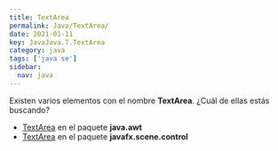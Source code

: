 ```yaml
---
title: TextArea
permalink: Java/TextArea/
date: 2021-01-11
key: JavaJava.T.TextArea
category: java
tags: ['java se']
sidebar: 
  nav: java
---
```


Existen varios elementos con el nombre **TextArea**. ¿Cuál de ellas estás buscando?
<ul>
<li><a href="/Java/TextArea-java-awt/">TextArea</a> en el paquete <strong>java.awt</strong></li>
<li><a href="/Java/TextArea-javafx-scene-control/">TextArea</a> en el paquete <strong>javafx.scene.control</strong></li>
<ul>
